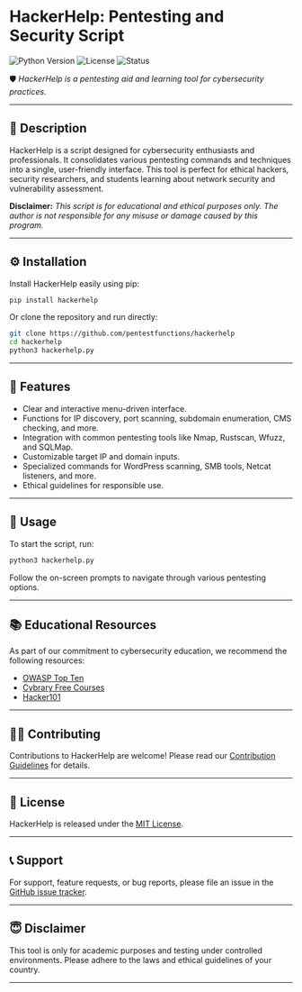 
# HackerHelp: Pentesting and Security Script

![Python Version](https://img.shields.io/badge/python-3.x-blue.svg) ![License](https://img.shields.io/badge/license-MIT-green.svg) ![Status](https://img.shields.io/badge/status-active-brightgreen.svg)

🛡️ *HackerHelp is a pentesting aid and learning tool for cybersecurity practices.*

---

## 📜 Description

HackerHelp is a script designed for cybersecurity enthusiasts and professionals. It consolidates various pentesting commands and techniques into a single, user-friendly interface. This tool is perfect for ethical hackers, security researchers, and students learning about network security and vulnerability assessment.

**Disclaimer:** *This script is for educational and ethical purposes only. The author is not responsible for any misuse or damage caused by this program.*

---

## ⚙️ Installation

Install HackerHelp easily using pip:

```bash
pip install hackerhelp
```

Or clone the repository and run directly:

```bash
git clone https://github.com/pentestfunctions/hackerhelp
cd hackerhelp
python3 hackerhelp.py
```

---

## 🌟 Features

- Clear and interactive menu-driven interface.
- Functions for IP discovery, port scanning, subdomain enumeration, CMS checking, and more.
- Integration with common pentesting tools like Nmap, Rustscan, Wfuzz, and SQLMap.
- Customizable target IP and domain inputs.
- Specialized commands for WordPress scanning, SMB tools, Netcat listeners, and more.
- Ethical guidelines for responsible use.

---

## 📘 Usage

To start the script, run:

```bash
python3 hackerhelp.py
```

Follow the on-screen prompts to navigate through various pentesting options.

---

## 📚 Educational Resources

As part of our commitment to cybersecurity education, we recommend the following resources:

- [OWASP Top Ten](https://owasp.org/www-project-top-ten/)
- [Cybrary Free Courses](https://www.cybrary.it)
- [Hacker101](https://www.hacker101.com/)

---

## 👨‍💻 Contributing

Contributions to HackerHelp are welcome! Please read our [Contribution Guidelines](CONTRIBUTING.md) for details.

---

## 📄 License

HackerHelp is released under the [MIT License](LICENSE).

---

## 📞 Support

For support, feature requests, or bug reports, please file an issue in the [GitHub issue tracker](https://github.com/pentestfunctions/hackerhelp/issues).

---

## 😇 Disclaimer

This tool is only for academic purposes and testing under controlled environments. Please adhere to the laws and ethical guidelines of your country.

---
